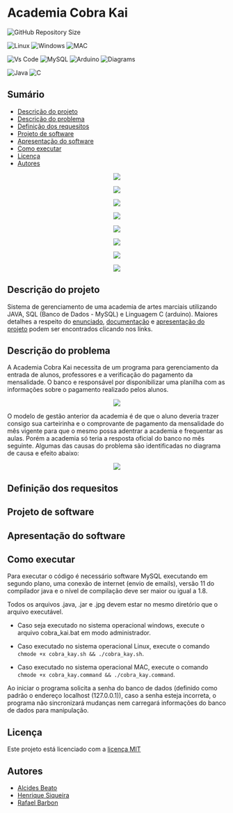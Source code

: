 # Academia Cobra Kai
![GitHub Repository Size](https://img.shields.io/github/repo-size/h-ssiqueira/Academia_Cobra_Kai?label=Repository%20Size&style=for-the-badge)

![Linux](https://img.shields.io/badge/Linux-FCC624?style=for-the-badge&logo=linux&logoColor=black)
![Windows](https://img.shields.io/badge/Windows-0078D6?style=for-the-badge&logo=windows&logoColor=white)
![MAC](https://img.shields.io/badge/MAC-000000?style=for-the-badge&logo=macos&logoColor=white)

![Vs Code](https://img.shields.io/badge/Visual_Studio_Code-007ACC?style=for-the-badge&logo=visual%20studio%20code&logoColor=white)
![MySQL](https://img.shields.io/badge/MySQL-4479A1?style=for-the-badge&logo=mysql&logoColor=white)
![Arduino](https://img.shields.io/badge/Arduino-00979D?style=for-the-badge&logo=arduino&logoColor=white)
![Diagrams](https://img.shields.io/badge/Diagrams_net-F08705?style=for-the-badge&logo=diagramsdotnet&logoColor=white)

![Java](https://img.shields.io/badge/Java-ED8B00?style=for-the-badge&logo=java&logoColor=white)
![C](https://img.shields.io/badge/C-00599C?style=for-the-badge&logo=c&logoColor=white)


## Sumário
* [Descrição do projeto](#Descrição-do-projeto)
* [Descrição do problema](#Descrição-do-problema)
* [Definição dos requesitos](#Definição-dos-requisitos)
* [Projeto de software](#Projeto-de-software)
* [Apresentação do software](#Apresentação-do-software)
* [Como executar](#Como-executar)
* [Licença](#Licença)
* [Autores](#Autores)

<p align="center"> <img src="imgs/Diagrama_Caso_de_Uso.jpg"> </p>

<p align="center"> <img src="imgs/Diagrama%20de%20Sequencia%20aluno.jpg"> </p>

<p align="center"> <img src="imgs/Diagrama%20de%20Sequencia%20professor.jpg"> </p>

<p align="center"> <img src="imgs/Hierarquia%20dos%20modulos.jpg"> </p>

<p align="center"> <img src="imgs/Arquitetura%20do%20ambiente.jpg"> </p>

<p align="center"> <img src="imgs/Diagrama%20de%20classes.jpg"> </p>

<p align="center"> <img src="imgs/Diagrama%20entidade%20relacionamento.jpg"> </p>

<p align="center"> <img src="imgs/Diagrama%20relacional.jpg"> </p>

## Descrição do projeto
Sistema de gerenciamento de uma academia de artes marciais utilizando JAVA, SQL (Banco de Dados - MySQL) e Linguagem C (arduino). Maiores detalhes a respeito do [enunciado](PROJETO.pdf), [documentação](RAH%20-%20Desenvolvimento%20de%20Sistemas.pdf) e [apresentação do projeto](https://prezi.com/view/QVZTghRVZIM5FeBVW7Gn/) podem ser encontrados clicando nos links.

## Descrição do problema
A Academia Cobra Kai necessita de um programa para gerenciamento da entrada de alunos, professores e a verificação do pagamento da mensalidade. O banco e responsável por disponibilizar uma planilha com as informações sobre o pagamento realizado pelos alunos.

<p align="center"> <img src="Cobra_Kai.jpg"> </p>

O modelo de gestão anterior da academia é de que o aluno deveria trazer consigo sua carteirinha e o comprovante de pagamento da mensalidade do mês vigente para que o mesmo possa adentrar a academia e frequentar as aulas. Porém a academia só teria a resposta oficial do banco no mês seguinte. Algumas das causas do problema são identificadas no diagrama de causa e efeito abaixo:

<p align="center"> <img src="imgs/Diagrama%20causa%20e%20efeito.jpeg"> </p>

## Definição dos requesitos

## Projeto de software

## Apresentação do software

## Como executar

Para executar o código é necessário software MySQL executando em segundo plano, uma conexão de internet (envio de emails), versão 11 do compilador java e o nível de compilação deve ser maior ou igual a 1.8.

Todos os arquivos .java, .jar e .jpg devem estar no mesmo diretório que o arquivo executável.

* Caso seja executado no sistema operacional windows, execute o arquivo cobra_kai.bat em modo administrador.

* Caso executado no sistema operacional Linux, execute o comando `chmode +x cobra_kay.sh && ./cobra_kay.sh`.

* Caso executado no sistema operacional MAC, execute o comando `chmode +x cobra_kay.command && ./cobra_kay.command`.

Ao iniciar o programa solicita a senha do banco de dados (definido como padrão o endereço localhost (127.0.0.1)), caso a senha esteja incorreta, o programa não sincronizará mudanças nem carregará informações do banco de dados para manipulação.

## Licença
Este projeto está licenciado com a [licença MIT](LICENSE)

## Autores
- [Alcides Beato](https://github.com/alcidesbeato)
- [Henrique Siqueira](https://github.com/h-ssiqueira)
- [Rafael Barbon](https://github.com/RafaelBarbon)
